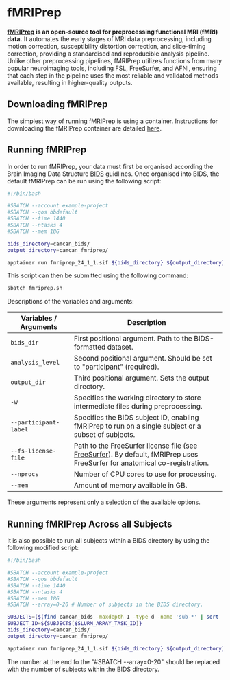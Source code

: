 # fMRIPrep

<b>[fMRIPrep](https://fmriprep.org/) is an open-source tool for preprocessing functional MRI (fMRI) data.</b> It automates the early stages of MRI data preprocessing, including motion correction, susceptibility distortion correction, and slice-timing correction, providing a standardised and reproducible analysis pipeline. Unlike other preprocessing pipelines, fMRIPrep utilizes functions from many popular neuroimaging tools, including FSL, FreeSurfer, and AFNI, ensuring that each step in the pipeline uses the most reliable and validated methods available, resulting in higher-quality outputs.

## Downloading fMRIPrep

The simplest way of running fMRIPrep is using a container. Instructions for downloading the fMRIPrep container are detailed [here](../../software/containers.md).

## Running fMRIPrep

In order to run fMRIPrep, your data must first be organised according the Brain Imaging Data Structure [BIDS](https://bids.neuroimaging.io/) guidlines. Once organised into BIDS, the default fMRIPrep can be run using the following script:

``` bash
#!/bin/bash

#SBATCH --account example-project
#SBATCH --qos bbdefault
#SBATCH --time 1440
#SBATCH --ntasks 4
#SBATCH --mem 18G

bids_directory=camcan_bids/
output_directory=camcan_fmriprep/

apptainer run fmriprep_24_1_1.sif ${bids_directory} ${output_directory} participant -w work/ --participant-label 01 --fs-license-file ~/license.txt 
```

This script can then be submitted using the following command:

``` bash
sbatch fmriprep.sh
```

Descriptions of the variables and arguments:

| Variables / Arguments       | Description                                                           |
|-----------------------------|-----------------------------------------------------------------------|
| `bids_dir`                  | First positional argument. Path to the BIDS-formatted dataset.       |
| `analysis_level`            | Second positional argument. Should be set to "participant" (required).|
| `output_dir`                | Third positional argument. Sets the output directory.                |
| `-w`                        | Specifies the working directory to store intermediate files during preprocessing. |
| `--participant-label`       | Specifies the BIDS subject ID, enabling fMRIPrep to run on a single subject or a subset of subjects. |
| `--fs-license-file`         | Path to the FreeSurfer license file (see [FreeSurfer](../../mri/analysis/freesurfer.md)). By default, fMRIPrep uses FreeSurfer for anatomical co-registration. |
| `--nprocs`                  | Number of CPU cores to use for processing.                           |
| `--mem`                     | Amount of memory available in GB.                                    |

These arguments represent only a selection of the available options.

## Running fMRIPrep Across all Subjects

It is also possible to run all subjects within a BIDS directory by using the following modified script:

``` bash
#!/bin/bash

#SBATCH --account example-project
#SBATCH --qos bbdefault
#SBATCH --time 1440
#SBATCH --ntasks 4
#SBATCH --mem 18G
#SBATCH --array=0-20 # Number of subjects in the BIDS directory.

SUBJECTS=($(find camcan_bids -maxdepth 1 -type d -name 'sub-*' | sort | xargs -n 1 basename))
SUBJECT_ID=${SUBJECTS[$SLURM_ARRAY_TASK_ID]}
bids_directory=camcan_bids/
output_directory=camcan_fmriprep/

apptainer run fmriprep_24_1_1.sif ${bids_directory} ${output_directory} participant -w work/ --participant-label ${SUBJECT_ID} --fs-license-file ~/license.txt 
```

The number at the end fo the "#SBATCH --array=0-20" should be replaced with the number of subjects within the BIDS directory.
